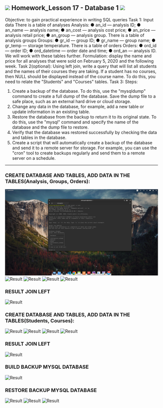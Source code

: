 <h2><img src="https://emojis.slackmojis.com/emojis/images/1531849430/4246/blob-sunglasses.gif?1531849430" width="30"/> Homework_Lesson 17 - Database 1 <img src="https://media.giphy.com/media/12oufCB0MyZ1Go/giphy.gif" width="50"></h2>

Objective: to gain practical experience in writing SQL queries
Task 1:
Input data
There is a table of analyses Analysis:
● an_id — analysis ID;
● an_name — analysis name;
● an_cost — analysis cost price;
● an_price — analysis retail price;
● an_group — analysis group.
There is a table of analysis groups Groups:
● gr_id — group ID;
● gr_name — group name;
● gr_temp — storage temperature.
There is a table of orders Orders:
● ord_id — order ID;
● ord_datetime — order date and time;
● ord_an — analysis ID.
We will work with these tables further.
Formulation: display the name and price for all analyses that were sold on February 5, 2020 and the following week.
Task 2(optional):
Using left join, write a query that will list all
students and the names of their courses they are taking. If a student has no
courses, then NULL should be displayed instead of the course name. To do this, you
need to relate the "Students" and "Courses" tables.
Task 3:
Steps:
1. Create a backup of the database. To do this, use the
"mysqldump" command to create a full dump of the database. Save the dump file
to a safe place, such as an external hard drive or cloud
storage.
2. Change any data in the database, for example, add a new
table or update information in an existing table.
3. Restore the database from the backup to return it to its original
state. To do this, use the "mysql" command and specify the name of the database
and the dump file to restore.
4. Verify that the database was restored successfully by checking the
data and tables in the database.
5. Create a script that will automatically create a backup of the database
and send it to a remote server for storage. For example, you
can use the "cron" tool to create backups regularly and
send them to a remote server on a schedule.
------------------------------------------------------------------------------------------------------------------------------------------------

### CREATE DATABASE AND TABLES, ADD DATA IN THE TABLES(Analysis, Groups, Orders):

![Result](https://github.com/railsroger/Maksim_Aleksandrovich_DOS24/blob/main/Homework_Lesson_17_BD_1/images/1.png)
![Result](https://github.com/railsroger/Maksim_Aleksandrovich_DOS24/blob/main/Homework_Lesson_14_WebServers_1/images/2.png)
![Result](https://github.com/railsroger/Maksim_Aleksandrovich_DOS24/blob/main/Homework_Lesson_17_BD_1/groups.png)
![Result](https://github.com/railsroger/Maksim_Aleksandrovich_DOS24/blob/main/Homework_Lesson_14_WebServers_1/images/describe.png)
![Result](https://github.com/railsroger/Maksim_Aleksandrovich_DOS24/blob/main/Homework_Lesson_14_WebServers_1/images/select_all.png)

### RESULT JOIN LEFT
![Result](https://github.com/railsroger/Maksim_Aleksandrovich_DOS24/blob/main/Homework_Lesson_14_WebServers_1/images/result_1.png)


### CREATE DATABASE AND TABLES, ADD DATA IN THE TABLES(Students, Courses):

![Result](https://github.com/railsroger/Maksim_Aleksandrovich_DOS24/blob/main/Homework_Lesson_14_WebServers_1/images/show_database_learning.png)
![Result](https://github.com/railsroger/Maksim_Aleksandrovich_DOS24/blob/main/Homework_Lesson_14_WebServers_1/images/add_students.png)
![Result](https://github.com/railsroger/Maksim_Aleksandrovich_DOS24/blob/main/Homework_Lesson_14_WebServers_1/images/select_student.png)
![Result](https://github.com/railsroger/Maksim_Aleksandrovich_DOS24/blob/main/Homework_Lesson_14_WebServers_1/images/select_stud_cours.png)

### RESULT JOIN LEFT 
![Result](https://github.com/railsroger/Maksim_Aleksandrovich_DOS24/blob/main/Homework_Lesson_14_WebServers_1/images/result_left_join.png)


### BUILD BACKUP MYSQL DATABASE

![Result](https://github.com/railsroger/Maksim_Aleksandrovich_DOS24/blob/main/Homework_Lesson_14_WebServers_1/images/backup_bd.png)

### RESTORE BACKUP MYSQL DATABASE

![Result](https://github.com/railsroger/Maksim_Aleksandrovich_DOS24/blob/main/Homework_Lesson_14_WebServers_1/images/restore.png)
![Result](https://github.com/railsroger/Maksim_Aleksandrovich_DOS24/blob/main/Homework_Lesson_14_WebServers_1/images/check_bd1.png)
![Result](https://github.com/railsroger/Maksim_Aleksandrovich_DOS24/blob/main/Homework_Lesson_14_WebServers_1/images/check_bd2.png)
